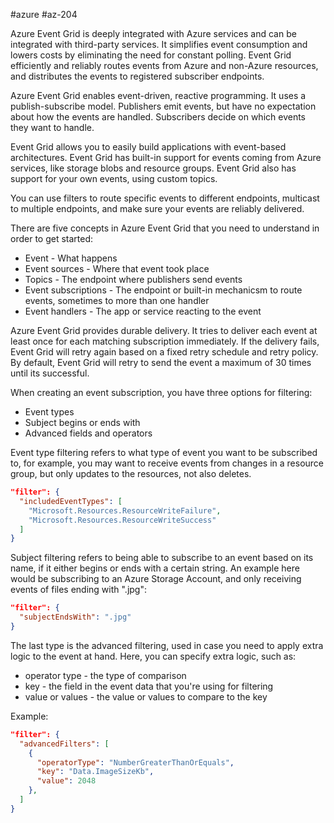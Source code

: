 #azure #az-204 

Azure Event Grid is deeply integrated with Azure services and can be integrated with third-party services. It simplifies event consumption and lowers costs by eliminating the need for constant polling. Event Grid efficiently and reliably routes events from Azure and non-Azure resources, and distributes the events to registered subscriber endpoints.

Azure Event Grid enables event-driven, reactive programming. It uses a publish-subscribe model. Publishers emit events, but have no expectation about how the events are handled. Subscribers decide on which events they want to handle.

Event Grid allows you to easily build applications with event-based architectures. Event Grid has built-in support for events coming from Azure services, like storage blobs and resource groups. Event Grid also has support for your own events, using custom topics.

You can use filters to route specific events to different endpoints, multicast to multiple endpoints, and make sure your events are reliably delivered.

There are five concepts in Azure Event Grid that you need to understand in order to get started:
- Event - What happens
- Event sources - Where that event took place
- Topics - The endpoint where publishers send events
- Event subscriptions - The endpoint or built-in mechanicsm to route events, sometimes to more than one handler
- Event handlers - The app or service reacting to the event

Azure Event Grid provides durable delivery. It tries to deliver each event at least once for each matching subscription immediately. If the delivery fails, Event Grid will retry again based on a fixed retry schedule and retry policy. By default, Event Grid will retry to send the event a maximum of 30 times until its successful.

When creating an event subscription, you have three options for filtering:
- Event types
- Subject begins or ends with
- Advanced fields and operators

Event type filtering refers to what type of event you want to be subscribed to, for example, you may want to receive events from changes in a resource group, but only updates to the resources, not also deletes.

```json
"filter": {
  "includedEventTypes": [
    "Microsoft.Resources.ResourceWriteFailure",
    "Microsoft.Resources.ResourceWriteSuccess"
  ]
}
```

Subject filtering refers to being able to subscribe to an event based on its name, if it either begins or ends with a certain string. An example here would be subscribing to an Azure Storage Account, and only receiving events of files ending with ".jpg":

```json
"filter": {
  "subjectEndsWith": ".jpg"
}
```

The last type is the advanced filtering, used in case you need to apply extra logic to the event at hand. Here, you can specify extra logic, such as:
- operator type - the type of comparison
- key - the field in the event data that you're using for filtering
- value or values - the value or values to compare to the key

Example:

```json
"filter": {
  "advancedFilters": [
    {
      "operatorType": "NumberGreaterThanOrEquals",
      "key": "Data.ImageSizeKb",
      "value": 2048
    },
  ]
}
```

